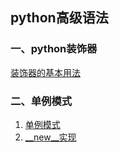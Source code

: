 ## python高级语法

### 一、python装饰器
[装饰器的基本用法](https://github.com/testwangchao/learnPython/blob/master/%E8%A3%85%E9%A5%B0%E5%99%A8/Decorator.py)

### 二、单例模式
1. [单例模式](https://gist.github.com/shiinaao/41195d4e3122f4a95a02c372e4fda6af)
2. [__new__实现](https://github.com/testwangchao/learnPython/blob/master/%E5%8D%95%E4%BE%8B%E6%A8%A1%E5%BC%8F/SingletonMode.py)